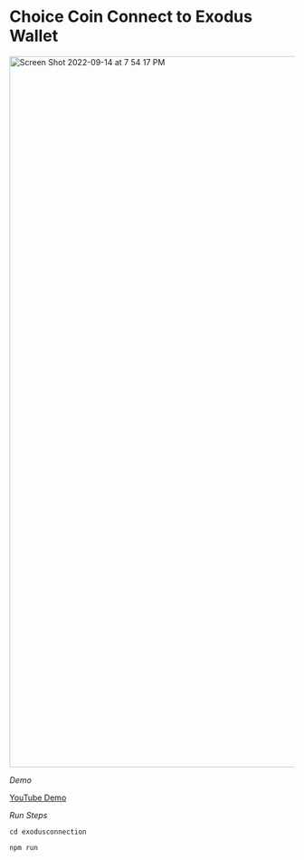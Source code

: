 # Choice Coin Connect to Exodus Wallet

<img width="1254" alt="Screen Shot 2022-09-14 at 7 54 17 PM" src="https://user-images.githubusercontent.com/87402354/190302846-0cbe78e2-942e-4248-bf93-9e42655d2329.png">

_Demo_

[YouTube Demo](https://www.youtube.com/watch?v=4GhCs_5B488)

_Run Steps_

```
cd exodusconnection
```
```
npm run
```





